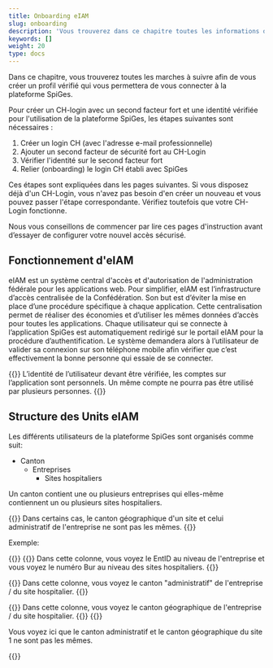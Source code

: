 ```yaml
---
title: Onboarding eIAM
slug: onboarding
description: 'Vous trouverez dans ce chapitre toutes les informations dont vous avez besoin pour vous connecter à la plateforme SpiGes.'
keywords: []
weight: 20
type: docs
---
```


Dans ce chapitre, vous trouverez toutes les marches à suivre afin de vous créer un profil vérifié qui vous permettera de vous connecter à la plateforme SpiGes.

Pour créer un CH-login avec un second facteur fort et une identité vérifiée pour l'utilisation de la plateforme SpiGes, les étapes suivantes sont nécessaires :

1. Créer un login CH (avec l'adresse e-mail professionnelle)
2. Ajouter un second facteur de sécurité fort au CH-Login
3. Vérifier l'identité sur le second facteur fort
4. Relier (onboarding) le login CH établi avec SpiGes

Ces étapes sont expliquées dans les pages suivantes. Si vous disposez déjà d'un CH-Login, vous n'avez pas besoin d'en créer un nouveau et vous pouvez passer l'étape correspondante. Vérifiez toutefois que votre CH-Login fonctionne.

Nous vous conseillons de commencer par lire ces pages d'instruction avant d’essayer de configurer votre nouvel accès sécurisé.

## Fonctionnement d'eIAM

eIAM est un système central d'accès et d'autorisation de l'administration fédérale pour les applications web. Pour simplifier, eIAM est l’infrastructure d’accès centralisée de la Confédération. Son but est d’éviter la mise en place d’une procédure spécifique à chaque application. Cette centralisation permet de réaliser des économies et d’utiliser les mêmes données d’accès pour toutes les applications.
Chaque utilisateur qui se connecte à l’application SpiGes est automatiquement redirigé sur le portail eIAM pour la procédure d’authentification. Le système demandera alors à l’utilisateur de valider sa connexion sur son téléphone mobile afin vérifier que c’est effectivement la bonne personne qui essaie de se connecter.  

{{<alert color="warning">}}
L’identité de l’utilisateur devant être vérifiée, les comptes sur l’application sont personnels. Un même compte ne pourra pas être utilisé par plusieurs personnes.
{{</alert>}}

## Structure des Units eIAM

Les différents utilisateurs de la plateforme SpiGes sont organisés comme suit:

- Canton
    - Entreprises
        - Sites hospitaliers

Un canton contient une ou plusieurs entreprises qui elles-même contiennent un ou plusieurs sites hospitaliers.

{{<alert color="warning">}}
Dans certains cas, le canton géographique d'un site et celui administratif de l'entreprise ne sont pas les mêmes.
{{</alert>}}

Exemple:

<div class="two_column">

<div class="left_col">
<!-- First column content goes here -->
{{<numberedList>}}
  {{<listItem>}}
  Dans cette colonne, vous voyez le EntID au niveau de l'entreprise et vous voyez le numéro Bur au niveau des sites hospitaliers.
  {{</listItem>}}

  {{<listItem>}}
  Dans cette colonne, vous voyez le canton "administratif" de l'entreprise / du site hospitalier.
  {{</listItem>}}

  {{<listItem>}}
  Dans cette colonne, vous voyez le canton géographique de l'entreprise / du site hospitalier.
  {{</listItem>}}
{{</numberedList>}}

<p> Vous voyez ici que le canton administratif et le canton géographique du site 1 ne sont pas les mêmes.  </p>
</div>

<div class="right_col">
<!-- Second column content goes here -->
{{<insertImage image="Visu_entreprise.png" class="edge max-w-90">}}
</div>

</div>

&nbsp;
